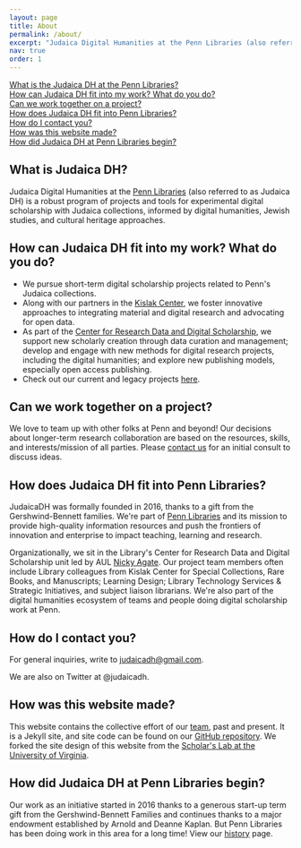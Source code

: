 ```yaml
---
layout: page
title: About
permalink: /about/
excerpt: "Judaica Digital Humanities at the Penn Libraries (also referred to as Judaica DH) is a robust program of projects and tools for experimental digital scholarship with Judaica collections,"
nav: true
order: 1
---
```


<a href="#what-is-judaica-dh">What is the Judaica DH at the Penn Libraries?</a>  
<a href="#how-can-judaica-dh-fit-into-my-work-what-do-you-do">How can Judaica DH fit into my work? What do you do?</a>  
<a href="#can-we-work-together-on-a-project">Can we work together on a project?</a>  
<a href="#how-does-judaica-dh-fit-into-penn-libraries">How does Judaica DH fit into Penn Libraries?</a>  
<a href="#how-do-i-contact-you">How do I contact you?</a>  
<a href="#how-was-this-website-made">How was this website made?</a>  
<a href="#how-did-judaica-dh-at-penn-libraries-begin">How did Judaica DH at Penn Libraries begin?</a>  

## What is Judaica DH?
Judaica Digital Humanities at the [Penn Libraries](http://library.upenn.edu) (also referred to as Judaica DH) is a robust program of projects and tools for experimental digital scholarship with Judaica collections, informed by digital humanities, Jewish studies, and cultural heritage approaches. 

## How can Judaica DH fit into my work? What do you do?
* We pursue short-term digital scholarship projects related to Penn's Judaica collections.
* Along with our partners in the [Kislak Center](https://www.library.upenn.edu/kislak/about), we foster innovative approaches to integrating material and digital research and advocating for open data.
* As part of the [Center for Research Data and Digital Scholarship](https://guides.library.upenn.edu/digital-scholarship), we support new scholarly creation through data curation and management; develop and engage with new methods for digital research projects, including the digital humanities; and explore new publishing models, especially open access publishing.
* Check out our current and legacy projects [here](/projects).

## Can we work together on a project?
We love to team up with other folks at Penn and beyond! Our decisions about longer-term research collaboration are based on the resources, skills, and interests/mission of all parties. Please [contact us](mailto:judaicadh@gmail.com) for an initial consult to discuss ideas.

## How does Judaica DH fit into Penn Libraries?
JudaicaDH was formally founded in 2016, thanks to a gift from the Gershwind-Bennett families. We're part of [Penn Libraries](http://library.upenn.edu) and its mission to provide high-quality information resources and push the frontiers of innovation and enterprise to impact teaching, learning and research. 

Organizationally, we sit in the Library's Center for Research Data and Digital Scholarship unit led by AUL [Nicky Agate](https://people/nicky-agate). Our project team members often include Library colleagues from Kislak Center for Special Collections, Rare Books, and Manuscripts; Learning Design; Library Technology Services & Strategic Initiatives, and subject liaison librarians. We're also part of the digital humanities ecosystem of teams and people doing digital scholarship work at Penn.

## How do I contact you?
For general inquiries, write to [judaicadh@gmail.com](mailto:judaicadh@gmail.com).

We are also on Twitter at <a hfef="https://twitter.com/judaicadh">@judaicadh</a>.

## How was this website made?
This website contains the collective effort of our [team](/people), past and present. It is a Jekyll site, and site code can be found on our [GitHub repository](github.com/judaicadh/judaicadh.github.io). We forked the site design of this website from the [Scholar's Lab at the University of Virginia](https://scholarslab.lib.virginia.edu).

## How did Judaica DH at Penn Libraries begin?
Our work as an initiative started in 2016 thanks to a generous start-up term gift from the Gershwind-Bennett Families and continues thanks to a major endowment established by Arnold and Deanne Kaplan. But Penn Libraries has been doing work in this area for a long time! View our [history](/history) page. 